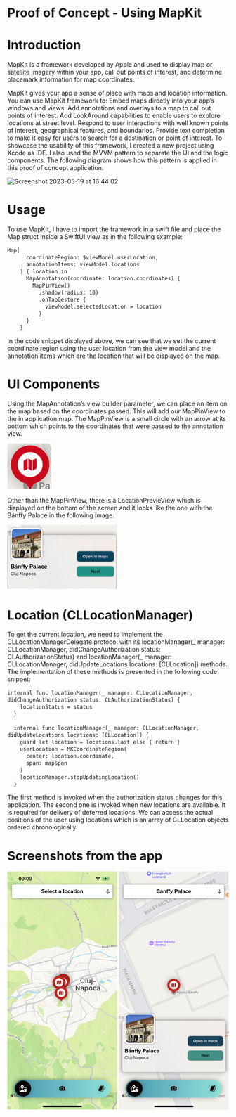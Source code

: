 # Proof of Concept - Using MapKit

# Introduction
MapKit is a framework developed by Apple and used to display map or satellite imagery within your app, call out points of interest, and determine placemark information for map coordinates.

MapKit gives your app a sense of place with maps and location information. You can use MapKit framework to:
Embed maps directly into your app’s windows and views.
Add annotations and overlays to a map to call out points of interest.
Add LookAround capabilities to enable users to explore locations at street level.
Respond to user interactions with well known points of interest, geographical features, and boundaries.
Provide text completion to make it easy for users to search for a destination or point of interest.
To showcase the usability of this framework, I created a new project using Xcode as IDE. I also used the MVVM pattern to separate the UI and the logic components. The following diagram shows how this pattern is applied in this proof of concept application.

<img width="706" alt="Screenshot 2023-05-19 at 16 44 02" src="https://github.com/Tarciziu/ARTouristGuide/assets/50876642/3148b81e-d17e-4b97-8376-480182195358">

# Usage
To use MapKit, I have to import the framework in a swift file and place the Map struct inside a SwiftUI view as in the following example:
```
Map(
      coordinateRegion: $viewModel.userLocation,
      annotationItems: viewModel.locations
    ) { location in
      MapAnnotation(coordinate: location.coordinates) {
        MapPinView()
          .shadow(radius: 10)
          .onTapGesture {
            viewModel.selectedLocation = location
          }
      }
    }
```
In the code snippet displayed above, we can see that we set the current coordinate region using the user location from the view model and the annotation items which are the location that will be displayed on the map.

# UI Components
Using the MapAnnotation’s view builder parameter, we can place an item on the map based on the coordinates passed. This will add our MapPinView to the in application map. The MapPinView is a small circle with an arrow at its bottom which points to the coordinates that were passed to the annotation view.

<img width="100" src="https://github.com/Tarciziu/ARTouristGuide/blob/main/Screenshot%202023-05-19%20at%2009.51.54.png">

Other than the MapPinView, there is a LocationPrevieView which is displayed on the bottom of the screen and it looks like the one with the Bánffy Palace in the following image.

<img width="250" src="https://github.com/Tarciziu/ARTouristGuide/blob/main/Screenshot%202023-05-19%20at%2009.57.28.png">

# Location (CLLocationManager)
To get the current location, we need to implement the CLLocationManagerDelegate protocol with its locationManager(_ manager: CLLocationManager, didChangeAuthorization status: CLAuthorizationStatus) and locationManager(_ manager: CLLocationManager, didUpdateLocations locations: [CLLocation]) methods. The implementation of these methods is presented in the following code snippet:
```
internal func locationManager(_ manager: CLLocationManager, didChangeAuthorization status: CLAuthorizationStatus) {
    locationStatus = status
  }

  internal func locationManager(_ manager: CLLocationManager, didUpdateLocations locations: [CLLocation]) {
    guard let location = locations.last else { return }
    userLocation = MKCoordinateRegion(
      center: location.coordinate,
      span: mapSpan
    )
    locationManager.stopUpdatingLocation()
  }
```
The first method is invoked when the authorization status changes for this application. The second one is invoked when new locations are available. It is required for delivery of deferred locations. We can access the actual positions of the user using locations which is an array of CLLocation objects ordered chronologically.


# Screenshots from the app

<img width="250" src="https://github.com/Tarciziu/ARTouristGuide/blob/main/20DBDAA7-869A-4B12-9F68-260B9A52CBF2.png">

<img width="250" src="https://github.com/Tarciziu/ARTouristGuide/blob/main/F86E6171-7AB8-4715-8147-45A0F89D19EA.png">





